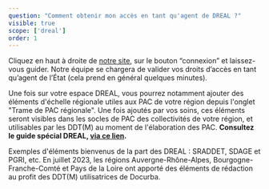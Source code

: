 ```yaml
---
question: "Comment obtenir mon accès en tant qu'agent de DREAL ?"
visible: true
scope: ['dreal']
order: 1
---
```


Cliquez en haut à droite de [notre site](https://docurba.beta.gouv.fr/), sur le bouton “connexion” et laissez-vous guider. Notre équipe se chargera de valider vos droits d’accès en tant qu’agent de l’État (cela prend en général quelques minutes). 

Une fois sur votre espace DREAL, vous pourrez notamment ajouter des éléments d'échelle régionale utiles aux PAC de votre région depuis l'onglet "Trame de PAC régionale".
Une fois ajoutés par vos soins, ces éléments seront visibles dans les socles de PAC des collectivités de votre région, et utilisables par les DDT(M) au moment de l'élaboration des PAC.
**Consultez le guide spécial DREAL, [via ce lien](https://drive.google.com/file/d/1sFLVLtr6WfiGCa-KAaeDWRt9m4k0Yig7/view?usp=sharing).**


Exemples d'éléments bienvenus de la part des DREAL : SRADDET, SDAGE et PGRI, etc. 
En juillet 2023, les régions Auvergne-Rhône-Alpes, Bourgogne-Franche-Comté et Pays de la Loire ont apporté des éléments de rédaction au profit des DDT(M) utilisatrices de Docurba. 

